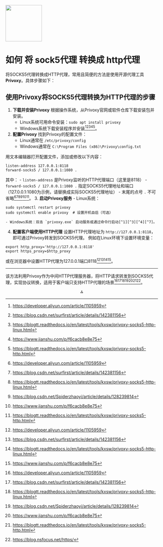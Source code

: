 <img src="https://r2cdn.perplexity.ai/pplx-full-logo-primary-dark%402x.png" class="logo" width="120"/>

# 如何 将 sock5代理 转换成 http代理

将SOCKS5代理转换成HTTP代理，常用且简便的方法是使用开源代理工具**Privoxy**。具体步骤如下：

## 使用Privoxy将SOCKS5代理转换为HTTP代理的步骤

1. **下载并安装Privoxy**
根据操作系统，从Privoxy官网或软件仓库下载安装包并安装。
    - Linux系统可用命令安装：`sudo apt install privoxy`
    - Windows系统下载安装程序并安装[^1][^3][^4][^6][^7]。
2. **配置Privoxy**
找到Privoxy的配置文件：
    - Linux通常在 `/etc/privoxy/config`
    - Windows通常在 `C:\Program Files (x86)\Privoxy\config.txt`

用文本编辑器打开配置文件，添加或修改以下内容：

```
listen-address 127.0.0.1:8118
forward-socks5 / 127.0.0.1:1080 .
```

其中：
    - `listen-address` 是Privoxy监听的HTTP代理端口（这里是8118）
    - `forward-socks5 / 127.0.0.1:1080 .` 指定SOCKS5代理地址和端口（127.0.0.1:1080为示例，请替换成实际SOCKS5代理地址）
    - 末尾的点号 `.` 不可省略[^1][^3][^4][^5][^6][^7]。
3. **启动Privoxy服务**
    - Linux系统：

```
sudo systemctl restart privoxy
sudo systemctl enable privoxy  # 设置开机自启（可选）
```

    - Windows系统：双击 `privoxy.exe` 启动服务或通过命令行启动[^1][^3][^4][^7]。
4. **配置客户端使用HTTP代理**
设置HTTP代理地址为 `http://127.0.0.1:8118`，即可通过Privoxy转发到SOCKS5代理。
例如在Linux环境下设置环境变量：

```
export http_proxy='http://127.0.0.1:8118'
export https_proxy=$http_proxy
```

或在浏览器中设置HTTP代理为127.0.0.1端口8118[^1][^3][^4][^6]。

---

该方法利用Privoxy作为中间HTTP代理服务器，将HTTP请求转发到SOCKS5代理，实现协议转换，适用于客户端只支持HTTP代理的场景[^1][^3][^4][^5][^6][^7][^8]。

<div style="text-align: center">⁂</div>

[^1]: https://developer.aliyun.com/article/1105959

[^2]: https://github.com/lujun9972/lujun9972.github.com/blob/source/linux和它的小伙伴/使用Privoxy将Sock5代理转换成HTTP代理.org

[^3]: https://blog.csdn.net/surfirst/article/details/142381156

[^4]: https://blogtt.readthedocs.io/en/latest/tools/kxsw/privoxy-socks5-http-linux.html

[^5]: https://blog.csdn.net/Spiderzhaoyi/article/details/128239814

[^6]: https://www.jianshu.com/p/f6cacb8e8e75

[^7]: https://blogtt.readthedocs.io/en/latest/tools/kxsw/privoxy-socks5-http.html

[^8]: https://blog.nsfocus.net/https/

